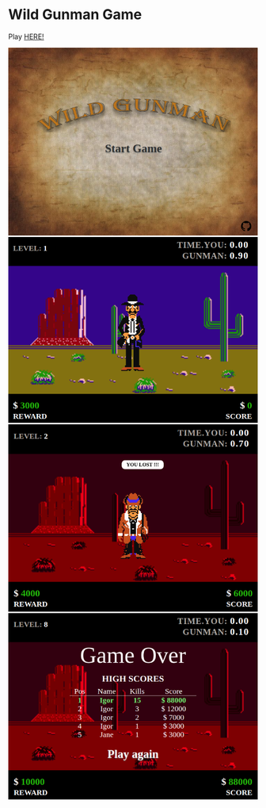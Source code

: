 # Wild Gunman Game

Play [HERE!](https://damp-thicket-34331.herokuapp.com/)

![WGG1](docs/WGG1.png) ![WGG2](docs/WGG2.png) ![WGG3](docs/WGG3.png) ![WGG4](docs/WGG4.png)
